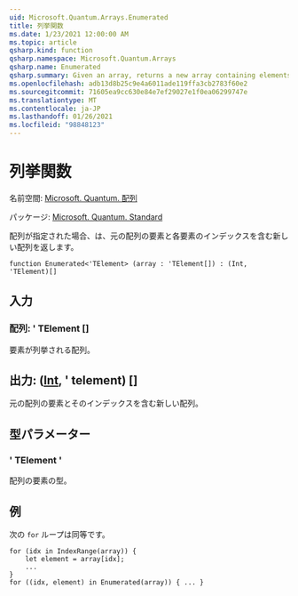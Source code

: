```yaml
---
uid: Microsoft.Quantum.Arrays.Enumerated
title: 列挙関数
ms.date: 1/23/2021 12:00:00 AM
ms.topic: article
qsharp.kind: function
qsharp.namespace: Microsoft.Quantum.Arrays
qsharp.name: Enumerated
qsharp.summary: Given an array, returns a new array containing elements of the original array along with the indices of each element.
ms.openlocfilehash: adb13d8b25c9e4a6011ade119ffa3cb2783f60e2
ms.sourcegitcommit: 71605ea9cc630e84e7ef29027e1f0ea06299747e
ms.translationtype: MT
ms.contentlocale: ja-JP
ms.lasthandoff: 01/26/2021
ms.locfileid: "98848123"
---
```

# <a name="enumerated-function"></a>列挙関数

名前空間: [Microsoft. Quantum. 配列](xref:Microsoft.Quantum.Arrays)

パッケージ: [Microsoft. Quantum. Standard](https://nuget.org/packages/Microsoft.Quantum.Standard)


配列が指定された場合、は、元の配列の要素と各要素のインデックスを含む新しい配列を返します。

```qsharp
function Enumerated<'TElement> (array : 'TElement[]) : (Int, 'TElement)[]
```


## <a name="input"></a>入力

### <a name="array--telement"></a>配列: ' TElement []

要素が列挙される配列。



## <a name="output--inttelement"></a>出力: ([Int](xref:microsoft.quantum.lang-ref.int), ' telement) []

元の配列の要素とそのインデックスを含む新しい配列。

## <a name="type-parameters"></a>型パラメーター

### <a name="telement"></a>' TElement '

配列の要素の型。

## <a name="example"></a>例

次の `for` ループは同等です。

```qsharp
for (idx in IndexRange(array)) {
    let element = array[idx];
    ...
}
for ((idx, element) in Enumerated(array)) { ... }
```